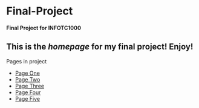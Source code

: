 # Final-Project
**Final Project for INFOTC1000**

This is the *homepage* for my final project! Enjoy!
---
Pages in project
- [Page One](page1)
- [Page Two](page2)
- [Page Three](page3)
- [Page Four](page4)
- [Page Five](page5)

